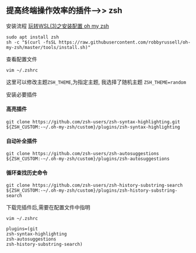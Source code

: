 ## 提高终端操作效率的插件-->> zsh

安装流程 [玩转WSL(3)之安装配置 oh my zsh](https://blog.mphy.top/posts/2020-03-03-WSL-3.html)

```shell
sudo apt install zsh
sh -c "$(curl -fsSL https://raw.githubusercontent.com/robbyrussell/oh-my-zsh/master/tools/install.sh)"
```

查看配置文件

```shell
vim ~/.zshrc
```

这里可以修改主题`ZSH_THEME`,为指定主题, 我选择了随机主题 `ZSH_THEME=random`

安装必要插件

#### 高亮插件

```shell
git clone https://github.com/zsh-users/zsh-syntax-highlighting.git ${ZSH_CUSTOM:-~/.oh-my-zsh/custom}/plugins/zsh-syntax-highlighting
```

#### 自动补全插件

```shell
git clone https://github.com/zsh-users/zsh-autosuggestions ${ZSH_CUSTOM:-~/.oh-my-zsh/custom}/plugins/zsh-autosuggestions
```

#### 循环查找历史命令

```shell
git clone https://github.com/zsh-users/zsh-history-substring-search ${ZSH_CUSTOM:-~/.oh-my-zsh/custom}/plugins/zsh-history-substring-search
```

下载完插件后,需要在配置文件中指明

```shell
vim ~/.zshrc
```

```.zshrc
plugins=(git 
zsh-syntax-highlighting 
zsh-autosuggestions 
zsh-history-substring-search)
```